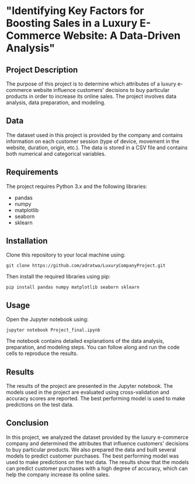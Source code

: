 # "Identifying Key Factors for Boosting Sales in a Luxury E-Commerce Website: A Data-Driven Analysis"


## Project Description

The purpose of this project is to determine which attributes of a luxury e-commerce website influence customers' decisions to buy particular products in order to increase its online sales. The project involves data analysis, data preparation, and modeling.

## Data

The dataset used in this project is provided by the company and contains information on each customer session (type of device, movement in the website, duration, origin, etc.). The data is stored in a CSV file and contains both numerical and categorical variables.

## Requirements

The project requires Python 3.x and the following libraries:

- pandas
- numpy
- matplotlib
- seaborn
- sklearn

## Installation

Clone this repository to your local machine using:

```
git clone https://github.com/adratwa/LuxuryCompanyProject.git
```

Then install the required libraries using pip:

```
pip install pandas numpy matplotlib seaborn sklearn
```

## Usage

Open the Jupyter notebook using:

```
jupyter notebook Project_final.ipynb
```

The notebook contains detailed explanations of the data analysis, preparation, and modeling steps. You can follow along and run the code cells to reproduce the results.

## Results

The results of the project are presented in the Jupyter notebook. The models used in the project are evaluated using cross-validation and accuracy scores are reported. The best performing model is used to make predictions on the test data.

## Conclusion

In this project, we analyzed the dataset provided by the luxury e-commerce company and determined the attributes that influence customers' decisions to buy particular products. We also prepared the data and built several models to predict customer purchases. The best performing model was used to make predictions on the test data. The results show that the models can predict customer purchases with a high degree of accuracy, which can help the company increase its online sales.
